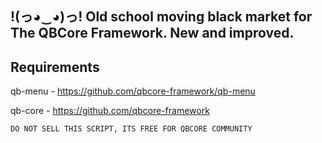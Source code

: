 ## !(っ◕‿◕)っ! Old school moving black market for The QBCore Framework. New and improved. 

## Requirements 

qb-menu - https://github.com/qbcore-framework/qb-menu

qb-core - https://github.com/qbcore-framework

```
DO NOT SELL THIS SCRIPT, ITS FREE FOR QBCORE COMMUNITY 
```
